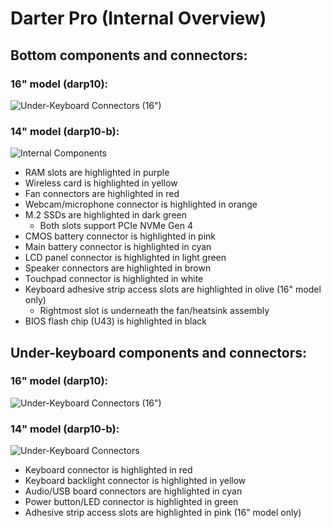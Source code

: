 # Darter Pro (Internal Overview)

## Bottom components and connectors:

### 16" model (darp10):

![Under-Keyboard Connectors (16")](./img/components-highlighted-16.webp)

### 14" model (darp10-b):

![Internal Components](./img/components-highlighted-14.webp)

- RAM slots are highlighted in purple
- Wireless card is highlighted in yellow
- Fan connectors are highlighted in red
- Webcam/microphone connector is highlighted in orange
- M.2 SSDs are highlighted in dark green
    - Both slots support PCIe NVMe Gen 4
- CMOS battery connector is highlighted in pink
- Main battery connector is highlighted in cyan
- LCD panel connector is highlighted in light green
- Speaker connectors are highlighted in brown
- Touchpad connector is highlighted in white
- Keyboard adhesive strip access slots are highlighted in olive (16" model only)
    - Rightmost slot is underneath the fan/heatsink assembly
- BIOS flash chip (U43) is highlighted in black

## Under-keyboard components and connectors:

### 16" model (darp10):

![Under-Keyboard Connectors (16")](./img/under-keyboard-16.webp)

### 14" model (darp10-b):

![Under-Keyboard Connectors](./img/under-keyboard-14.webp)

- Keyboard connector is highlighted in red
- Keyboard backlight connector is highlighted in yellow
- Audio/USB board connectors are highlighted in cyan
- Power button/LED connector is highlighted in green
- Adhesive strip access slots are highlighted in pink (16" model only)
